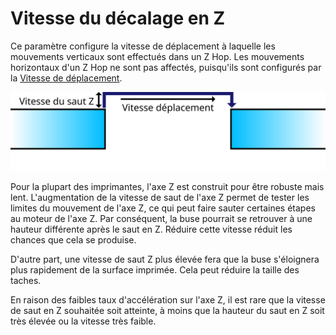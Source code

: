 Vitesse du décalage en Z
===

Ce paramètre configure la vitesse de déplacement à laquelle les mouvements verticaux sont effectués dans un Z Hop. Les mouvements horizontaux d'un Z Hop ne sont pas affectés, puisqu'ils sont configurés par la [Vitesse de déplacement](speed_travel.md).

![Le mouvement vertical est effectué à la vitesse du Z Hop](../images/speed_z_hop_fr.svg)

Pour la plupart des imprimantes, l'axe Z est construit pour être robuste mais lent. L'augmentation de la vitesse de saut de l'axe Z permet de tester les limites du mouvement de l'axe Z, ce qui peut faire sauter certaines étapes au moteur de l'axe Z. Par conséquent, la buse pourrait se retrouver à une hauteur différente après le saut en Z. Réduire cette vitesse réduit les chances que cela se produise.

D'autre part, une vitesse de saut Z plus élevée fera que la buse s'éloignera plus rapidement de la surface imprimée. Cela peut réduire la taille des taches.

En raison des faibles taux d'accélération sur l'axe Z, il est rare que la vitesse de saut en Z souhaitée soit atteinte, à moins que la hauteur du saut en Z soit très élevée ou la vitesse très faible.
